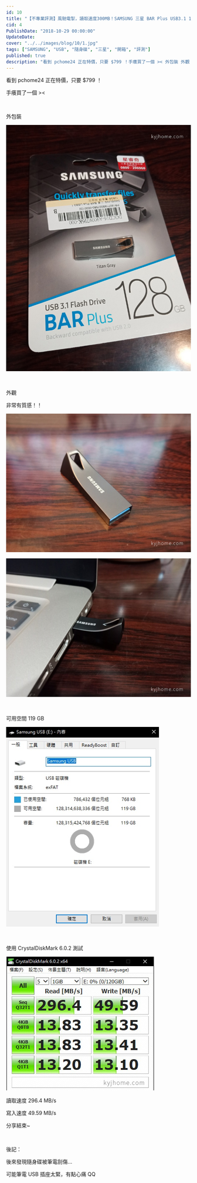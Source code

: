 ```yaml
---
id: 10
title: "【不專業評測】風馳電掣，讀取速度300MB！SAMSUNG 三星 BAR Plus USB3.1 128GB 隨身碟 深空灰 開箱"
cid: 4
PublishDate: "2018-10-29 00:00:00"
UpdateDate:
cover: "../../images/blog/10/1.jpg"
tags: ["SAMSUNG", "USB", "隨身碟", "三星", "開箱", "評測"]
published: true
description: "看到 pchome24 正在特價，只要 $799 ！手癢買了一個 >< 外包裝 外觀 非常有質感！！"
---
```


看到 pchome24 正在特價，只要 $799 ！

手癢買了一個 ><

<br/>

外包裝

![外包裝](../../images/blog/10/1.jpg)

<br/>

外觀

非常有質感！！

![外觀](../../images/blog/10/2.jpg)

![外觀](../../images/blog/10/3.jpg)

<br/>

可用空間 119 GB

![可用空間](../../images/blog/10/4.jpg)

<br/>

使用 CrystalDiskMark 6.0.2 測試

![CrystalDiskMark](../../images/blog/10/5.jpg)

讀取速度 296.4 MB/s

寫入速度 49.59 MB/s

分享結束~

<br/>

後記：

後來發現隨身碟被筆電刮傷…

可能筆電 USB 插座太緊，有點心痛 QQ
